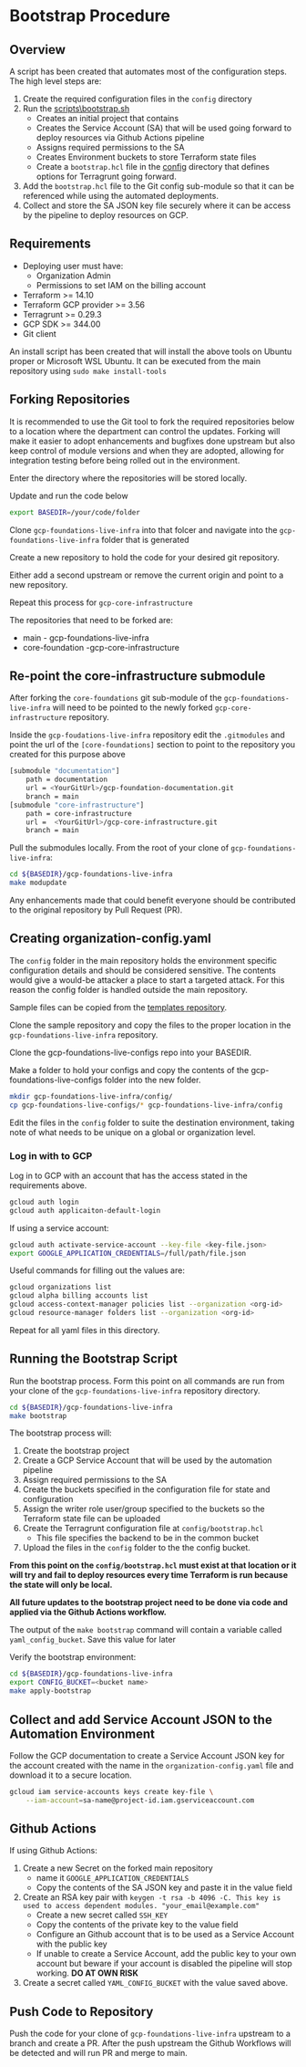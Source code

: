 # Bootstrap Procedure

## Overview
A script has been created that automates most of the configuration steps. The
high level steps are:
1. Create the required configuration files in the `config` directory
1. Run the [scripts\bootstrap.sh](./../scripts/bootstrap.sh)
    - Creates an initial project that contains
    - Creates the Service Account (SA) that will be used going forward to deploy
      resources via Github Actions pipeline
    - Assigns required permissions to the SA
    - Creates Environment buckets to store Terraform state files
    - Create a `bootstrap.hcl` file in the [config](./../config) directory that
      defines options for Terragrunt going forward.
1. Add the `bootstrap.hcl` file to the Git config sub-module so that it can be
   referenced while using the automated deployments.
1. Collect and store the SA JSON key file securely where it can be access by the
   pipeline to deploy resources on GCP.

## Requirements
- Deploying user must have:
    - Organization Admin
    - Permissions to set IAM on the billing account
- Terraform >= 14.10
- Terraform GCP provider >= 3.56
- Terragrunt >= 0.29.3
- GCP SDK >= 344.00
- Git client

An install script has been created that will install the above tools on Ubuntu
proper or Microsoft WSL Ubuntu. It can be executed from the main repository
using `sudo make install-tools`

## Forking Repositories
It is recommended to use the Git tool to fork the required repositories below to
a location where the department can control the updates. Forking will make it
easier to adopt enhancements and bugfixes done upstream but also keep control of
module versions and when they are adopted, allowing for integration testing
before being rolled out in the environment.


Enter the directory where the repositories will be stored locally.

Update and run the code below
```bash
export BASEDIR=/your/code/folder
```
Clone `gcp-foundations-live-infra` into that folcer and navigate into the 
`gcp-foundations-live-infra` folder that is generated

Create a new repository to hold the code for your desired git repository.

Either add a second upstream or remove the current origin and point to a new repository.

Repeat this process for `gcp-core-infrastructure`

The repositories that need to be forked are:
- main - gcp-foundations-live-infra
- core-foundation -gcp-core-infrastructure

## Re-point the core-infrastructure submodule
After forking the `core-foundations` git sub-module of the
`gcp-foundations-live-infra` will need to be pointed to the newly forked
`gcp-core-infrastructure` repository.

Inside the `gcp-foudations-live-infra` repository edit the `.gitmodules` and
point the url of the `[core-foundations]` section to point to the repository you
created for this purpose above

```bash
[submodule "documentation"]
	path = documentation
	url = <YourGitUrl>/gcp-foundation-documentation.git
	branch = main
[submodule "core-infrastructure"]
	path = core-infrastructure
	url =  <YourGitUrl>/gcp-core-infrastructure.git
	branch = main
```

Pull the submodules locally. From the root of your clone of `gcp-foundations-live-infra`:
```bash
cd ${BASEDIR}/gcp-foundations-live-infra
make modupdate
```

Any enhancements made that could benefit everyone should be contributed to the
original repository by Pull Request (PR).

## Creating organization-config.yaml
The `config` folder in the main repository holds the environment specific
configuration details and should be considered sensitive. The contents would
give a would-be attacker a place to start a targeted attack. For this reason the
config folder is handled outside the main repository.

Sample files can be copied from the [templates
repository](https://bitbucket.org/sourcedgroup/gcp-foundations-live-configs).

Clone the sample repository and copy the files to the proper location in the
`gcp-foundations-live-infra` repository.

Clone the gcp-foundations-live-configs repo into your BASEDIR.

Make a folder to hold your configs and copy the contents of the
gcp-foundations-live-configs folder into the new folder.

```bash
mkdir gcp-foundations-live-infra/config/
cp gcp-foundations-live-configs/* gcp-foundations-live-infra/config
```

Edit the files in the `config` folder to suite the destination environment,
taking note of what needs to be unique on a global or organization level.

### Log in with to GCP
Log in to GCP with an account that has the access stated in the requirements above.

```bash
gcloud auth login
gcloud auth applicaiton-default-login
```

If using a service account:
```bash
gcloud auth activate-service-account --key-file <key-file.json>
export GOOGLE_APPLICATION_CREDENTIALS=/full/path/file.json
```

Useful commands for filling out the values are:
```bash
gcloud organizations list
gcloud alpha billing accounts list
gcloud access-context-manager policies list --organization <org-id>
gcloud resource-manager folders list --organization <org-id>
```

Repeat for all yaml files in this directory.

## Running the Bootstrap Script
Run the bootstrap process. Form this point on all commands are run from your
clone of the `gcp-foundations-live-infra` repository directory.

```bash
cd ${BASEDIR}/gcp-foundations-live-infra
make bootstrap
```

The bootstrap process will:
1. Create the bootstrap project
1. Create a GCP Service Account that will be used by the automation pipeline
1. Assign required permissions to the SA
1. Create the buckets specified in the configuration file for state and configuration
1. Assign the writer role user/group specified to the buckets so the Terraform
   state file can be uploaded
1. Create the Terragrunt configuration file at `config/bootstrap.hcl`
    - This file specifies the backend to be in the common bucket
1. Upload the files in the `config` folder to the the config bucket.

**From this point on the `config/bootstrap.hcl` must exist at that location or
it will try and fail to deploy resources every time Terraform is run because the
state will only be local.**

**All future updates to the bootstrap project need to be done via code and
applied via the Github Actions workflow.**

The output of the `make bootstrap` command will contain a variable called
`yaml_config_bucket`. Save this value for later

Verify the bootstrap environment:
```bash
cd ${BASEDIR}/gcp-foundations-live-infra
export CONFIG_BUCKET=<bucket name>
make apply-bootstrap
```

## Collect and add Service Account JSON to the Automation Environment
Follow the GCP documentation to create a Service Account JSON key for the
account created with the name in the `organization-config.yaml` file and
download it to a secure location.

```bash
gcloud iam service-accounts keys create key-file \
    --iam-account=sa-name@project-id.iam.gserviceaccount.com
```

## Github Actions
If using Github Actions:
1. Create a new Secret on the forked main repository
    - name it `GOOGLE_APPLICATION_CREDENTIALS`
    - Copy the contents of the SA JSON key and paste it in the value field
1. Create an RSA key pair with `keygen -t rsa -b 4096 -C. This key is used to
   access dependent modules. "your_email@example.com"`
    - Create a new secret called `SSH_KEY`
    - Copy the contents of the private key to the value field
    - Configure an Github account that is to be used as a Service Account with
      the public key
    - If unable to create a Service Account, add the public key to your own
      account but beware if your account is disabled the pipeline will stop
      working. **DO AT OWN RISK**
1. Create a secret called `YAML_CONFIG_BUCKET` with the value saved above.

## Push Code to Repository
Push the code for your clone of `gcp-foundations-live-infra` upstream to a
branch and create a PR. After the push upstream the Github Workflows will be
detected and will run PR and merge to main.
